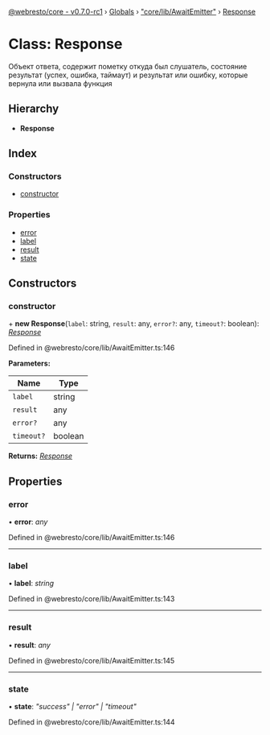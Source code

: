 [@webresto/core - v0.7.0-rc1](../README.md) › [Globals](../globals.md) › ["core/lib/AwaitEmitter"](../modules/_core_lib_awaitemitter_.md) › [Response](_core_lib_awaitemitter_.response.md)

# Class: Response

Объект ответа, содержит пометку откуда был слушатель, состояние результат (успех, ошибка, таймаут) и результат или
ошибку, которые вернула или вызвала функция

## Hierarchy

* **Response**

## Index

### Constructors

* [constructor](_core_lib_awaitemitter_.response.md#constructor)

### Properties

* [error](_core_lib_awaitemitter_.response.md#error)
* [label](_core_lib_awaitemitter_.response.md#label)
* [result](_core_lib_awaitemitter_.response.md#result)
* [state](_core_lib_awaitemitter_.response.md#state)

## Constructors

###  constructor

\+ **new Response**(`label`: string, `result`: any, `error?`: any, `timeout?`: boolean): *[Response](_core_lib_awaitemitter_.response.md)*

Defined in @webresto/core/lib/AwaitEmitter.ts:146

**Parameters:**

Name | Type |
------ | ------ |
`label` | string |
`result` | any |
`error?` | any |
`timeout?` | boolean |

**Returns:** *[Response](_core_lib_awaitemitter_.response.md)*

## Properties

###  error

• **error**: *any*

Defined in @webresto/core/lib/AwaitEmitter.ts:146

___

###  label

• **label**: *string*

Defined in @webresto/core/lib/AwaitEmitter.ts:143

___

###  result

• **result**: *any*

Defined in @webresto/core/lib/AwaitEmitter.ts:145

___

###  state

• **state**: *"success" | "error" | "timeout"*

Defined in @webresto/core/lib/AwaitEmitter.ts:144
